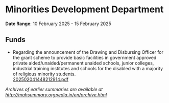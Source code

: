 # Minorities Development Department

**Date Range**: 10 February 2025 - 15 February 2025


## Funds
- Regarding the announcement of the Drawing and Disbursing Officer for the grant scheme to provide basic facilities in government approved private aided/unaided/permanent unaided schools, junior colleges, industrial training institutes and schools for the disabled with a majority of religious minority students.\
  [202502041448212914.pdf](https://gr.maharashtra.gov.in/Site/Upload/Government%20Resolutions/English/202502041448212914.pdf)


*Archives of earlier summaries are available at http://mahsummary.orgpedia.in/en/archive.html*